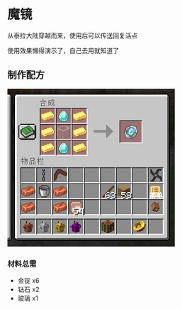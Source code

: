 # 魔镜

从泰拉大陆穿越而来，使用后可以传送回复活点

使用效果懒得演示了，自己去用就知道了

## 制作配方

<img src="./equi/mirror/img/craft.jpg">

### 材料总需

* 金锭 x6
* 钻石 x2
* 玻璃 x1